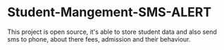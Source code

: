 # Student-Mangement-SMS-ALERT
This project is open source, it's able to store student data and also send sms to phone, about there fees, admission and their behaviour.
